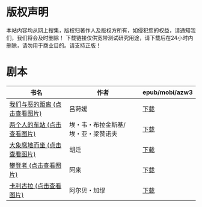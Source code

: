 # 版权声明

本站内容均从网上搜集，版权归著作人及版权方所有，如侵犯您的权益，请通知我们，我们将会及时删除！ 下载链接仅供宽带测试研究用途，请下载后在24小时内删除，请勿用于商业目的。请支持正版！

# 剧本

| 书名 | 作者 | epub/mobi/azw3 |
| --- | --- | --- |
| [我们与恶的距离 (点击查看图片)](https://www.dushupai.com/attachment/2024/06/10/5e974043ab4af748.jpg) | 吕莳媛 | [下载](https://url89.ctfile.com/f/31084289-1357002985-472c7f?p=8866) |
| [两个人的车站 (点击查看图片)](https://www.dushupai.com/attachment/2024/06/09/2612bd98e7c92164.jpg) | 埃・韦・布拉金斯基/埃・亚・梁赞诺夫 | [下载](https://url89.ctfile.com/f/31084289-1356990322-dc54b3?p=8866) |
| [大象席地而坐 (点击查看图片)](https://www.dushupai.com/attachment/2024/06/08/7585a2b372c1aa81.jpg) | 胡迁 | [下载](https://url89.ctfile.com/f/31084289-1357046203-4b436e?p=8866) |
| [攀登者 (点击查看图片)](https://www.dushupai.com/attachment/2024/06/07/1892c7c276c9472a.jpg) | 阿来 | [下载](https://url89.ctfile.com/f/31084289-1357039411-ec122d?p=8866) |
| [卡利古拉 (点击查看图片)](https://www.dushupai.com/attachment/2024/06/07/4e9261dfddd2f0d4.jpg) | 阿尔贝・加缪 | [下载](https://url89.ctfile.com/f/31084289-1357035097-2b2c4c?p=8866) |
